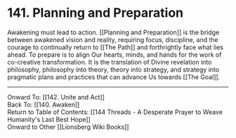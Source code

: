 # 141. Planning and Preparation

Awakening must lead to action. [[Planning and Preparation]] is the bridge between awakened vision and reality, requiring focus, discipline, and the courage to continually return to [[The Path]] and forthrightly face what lies ahead. To prepare is to align Our hearts, minds, and hands for the work of co-creative transformation. It is the translation of Divine revelation into philosophy, philosophy into theory, theory into strategy, and strategy into pragmatic plans and practices that can advance Us towards [[The Goal]]. 

____

Onward To: [[142. Unite and Act]]  
Back To: [[140. Awaken]]  
Return to Table of Contents: [[144 Threads - A Desperate Prayer to Weave Humanity's Last Best Hope]]  
Onward to Other [[Lionsberg Wiki Books]]  